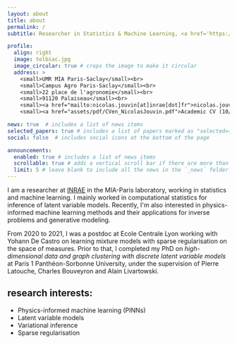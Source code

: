 ```yaml
---
layout: about
title: about
permalink: /
subtitle: Researcher in Statistics & Machine Learning, <a href='https://mia-ps.inrae.fr/'>Université Paris-Saclay/AgroParisTech/INRAE</a>

profile:
  align: right
  image: tolbiac.jpg
  image_circular: true # crops the image to make it circular
  address: >
    <small>UMR MIA Paris-Saclay</small><br>
    <small>Campus Agro Paris-Saclay</small><br>
    <small>22 place de l'agronomie</small><br>
    <small>91120 Palaiseau</small><br>
    <small><a href="mailto:nicolas.jouvin[at]inrae[dot]fr">nicolas.jouvin[at]inrae[dot]fr</a></small><br>
    <small><a href="assets/pdf/CVen_NicolasJouvin.pdf">Academic CV (10/2025)</a></small>

news: true  # includes a list of news items
selected_papers: true # includes a list of papers marked as "selected={true}"
social: false  # includes social icons at the bottom of the page

announcements:
  enabled: true # includes a list of news items
  scrollable: true # adds a vertical scroll bar if there are more than 3 news items
  limit: 5 # leave blank to include all the news in the `_news` folder
---
```


I am a researcher at [INRAE](https://www.inrae.fr/) in the MIA-Paris laboratory, working in statistics and machine learning. I mainly worked in computational statistics for inference of latent variable models. Recently, I'm also interested in physics-informed machine learning methods and their applications for inverse problems and generative modeling.

From 2020 to 2021, I was a postdoc at Ecole Centrale Lyon working with Yohann De Castro on learning mixture models with sparse regularisation on the space of measures. Prior to that, I completed my PhD on *high-dimensional data and graph clustering with discrete latent variable models* at Paris 1 Panthéon-Sorbonne University, under the supervision of Pierre Latouche, Charles Bouveyron and Alain Livartowski.

## research interests:

- Physics-informed machine learning (PINNs)
- Latent variable models
- Variational inference
- Sparse regularisation
